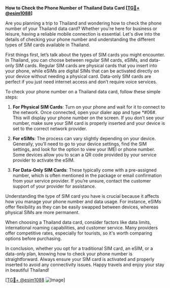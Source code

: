 **How to Check the Phone Number of Thailand Data Card [[TG💪+ @esim1088](https://t.me/s/esim1088)]**

Are you planning a trip to Thailand and wondering how to check the phone number of your Thailand data card? Whether you're here for business or leisure, having a reliable mobile connection is essential. Let's dive into the details of checking your phone number and understanding the different types of SIM cards available in Thailand.

First things first, let’s talk about the types of SIM cards you might encounter. In Thailand, you can choose between regular SIM cards, eSIMs, and data-only SIM cards. Regular SIM cards are physical cards that you insert into your phone, while eSIMs are digital SIMs that can be activated directly on your device without needing a physical card. Data-only SIM cards are perfect if you just need internet access and don’t require voice services.

To check your phone number on a Thailand data card, follow these simple steps:

1. **For Physical SIM Cards**: Turn on your phone and wait for it to connect to the network. Once connected, open your dialer app and type *#06#. This will display your phone number on the screen. If you don't see your number, make sure your SIM card is properly inserted and your device is set to the correct network provider.

2. **For eSIMs**: The process can vary slightly depending on your device. Generally, you’ll need to go to your device settings, find the SIM settings, and look for the option to view your IMEI or phone number. Some devices allow you to scan a QR code provided by your service provider to activate the eSIM.

3. **For Data-Only SIM Cards**: These typically come with a pre-assigned number, which is often mentioned in the package or email confirmation from your service provider. If you’re unsure, contact the customer support of your provider for assistance.

Understanding the type of SIM card you have is crucial because it affects how you manage your phone number and data usage. For instance, eSIMs offer flexibility as they can be easily swapped between devices, whereas physical SIMs are more permanent.

When choosing a Thailand data card, consider factors like data limits, international roaming capabilities, and customer service. Many providers offer competitive rates, especially for tourists, so it's worth comparing options before purchasing.

In conclusion, whether you opt for a traditional SIM card, an eSIM, or a data-only plan, knowing how to check your phone number is straightforward. Always ensure your SIM card is activated and properly inserted to avoid any connectivity issues. Happy travels and enjoy your stay in beautiful Thailand!

[[TG💪+ @esim1088](https://t.me/s/esim1088) ![Image](https://i.postimg.cc/Y0z9fWf4/image.png)]